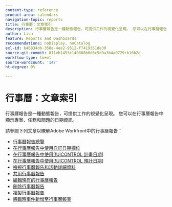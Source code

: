 ```yaml
---
content-type: reference
product-area: calendars
navigation-topic: reports
title: 行事曆：文章索引
description: 行事曆報告是一種動態報告，可提供工作的視覺化呈現。 您可以在行事曆報告中顯示專案、任務和問題的日期資訊。 請參閱這些文章以瞭解Adobe Workfront中的行事曆報告。
author: Lisa
feature: Reports and Dashboards
recommendations: noDisplay, noCatalog
exl-id: b46834db-358e-4ee2-9512-f7419351de30
source-git-commit: 811eb1453c140808b0d6c5d9a3b4a0729cb16b2d
workflow-type: tm+mt
source-wordcount: '147'
ht-degree: 0%

---
```


# 行事曆：文章索引

<!--Audited: 01/2024-->

行事曆報告是一種動態報告，可提供工作的視覺化呈現。 您可以在行事曆報告中顯示專案、任務和問題的日期資訊。

請參閱下列文章以瞭解Adobe Workfront中的行事曆報告：

* [行事曆報告總覽](../../../reports-and-dashboards/reports/calendars/calendar-reports-overview.md)
* [在行事曆報告中使用自訂日期欄位](../../../reports-and-dashboards/reports/calendars/use-custom-dates.md)
* [在行事曆報告中使用[!UICONTROL 計畫日期]](../../../reports-and-dashboards/reports/calendars/use-planned-dates.md)
* [在行事曆報告中使用[!UICONTROL 預計日期]](../../../reports-and-dashboards/reports/calendars/use-projected-dates.md)
* [檢視行事曆報告和活動詳細資料](../../../reports-and-dashboards/reports/calendars/view-calendar-reports-and-event-details.md)
* [共用行事曆報告](../../../reports-and-dashboards/reports/calendars/share-a-calendar-report.md)
* [編輯現有的行事曆報告](../../../reports-and-dashboards/reports/calendars/edit-an-existing-calendar-report.md)
* [刪除行事曆報告](../../../reports-and-dashboards/reports/calendars/delete-a-calendar-report.md)
* [複製行事曆報告](../../../reports-and-dashboards/reports/calendars/copy-a-calendar-report.md)
* [將臨時事件新增至行事曆報表](../../../reports-and-dashboards/reports/calendars/add-ad-hoc-events.md)
